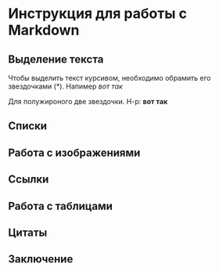 # Инструкция для работы с  Markdown

## Выделение текста
Чтобы выделить текст курсивом, необходимо обрамить его звездочками (*). Напимер *вот так*

Для полужироного две звездочки. Н-р: **вот так**

## Списки

## Работа с изображениями

## Ссылки

## Работа с таблицами
 
## Цитаты

## Заключение